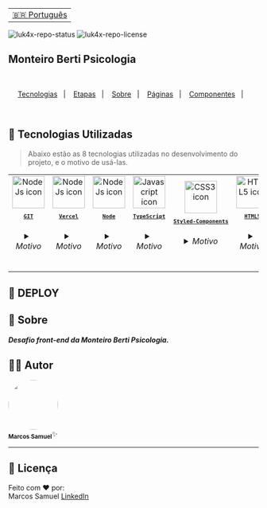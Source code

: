 <table align="right">
  <tr>
    <td>
      <a href="README.md">🇧🇷 Português</a>
    </td>
  </tr>
</table>

![luk4x-repo-status](https://img.shields.io/badge/status-developing-lightgrey?style=for-the-badge&logo=headspace&logoColor=yellow&color=lightgrey)
![luk4x-repo-license](https://img.shields.io/github/license/Luk4x/apple-store?style=for-the-badge&logo=unlicense&logoColor=lightgrey)
## Monteiro Berti Psicologia

<br>
<p align="center">
  <a href="#-tecnologias-utilizadas">Tecnologias</a>&nbsp;&nbsp;&nbsp;|&nbsp;&nbsp;&nbsp;
  <a href="#%EF%B8%8F-etapas">Etapas</a>&nbsp;&nbsp;&nbsp;|&nbsp;&nbsp;&nbsp;
  <a href="#-sobre">Sobre</a>&nbsp;&nbsp;&nbsp;|&nbsp;&nbsp;&nbsp;
  <a href="#-páginas-e-rotas">Páginas</a>&nbsp;&nbsp;&nbsp;|&nbsp;&nbsp;&nbsp;
  <a href="#-demais-componentes">Componentes</a>&nbsp;&nbsp;&nbsp;|&nbsp;&nbsp;&nbsp;
  
</p>
<br>




## 🚀 Tecnologias Utilizadas

> Abaixo estão as 8 tecnologias utilizadas no desenvolvimento do projeto, e o motivo de usá-las.

<table align="center">
  <tr>
     <td align="center">
      <a href="https://git-scm.com/book/pt-br/v2/Come%C3%A7ando-O-B%C3%A1sico-do-Git">
        <img src="https://skillicons.dev/icons?i=git" width="65px" alt="NodeJs icon"/><br>
        <sub>
          <b>
            <pre>GIT</pre>
          </b>
        </sub>
      </a>
      <h6>
        <details>
          <summary>Motivo</summary>
          <br/>
          <i>Facilidade no controle de versões e trabalho em equipe.</i>
        </details>
      </h6>
    </td>
    <td align="center">
      <a href="https://vercel.com/dashboard">
        <img src="https://skillicons.dev/icons?i=vercel" width="65px" alt="NodeJs icon"/><br>
        <sub>
          <b>
            <pre>Vercel</pre>
          </b>
        </sub>
      </a>
      <h6>
        <details>
          <summary>Motivo</summary>
          <br/>
          <i>Usado para deploy.</i>
        </details>
      </h6>
    </td>
     <td align="center">
      <a href="https://docs.npmjs.com/">
        <img src="https://skillicons.dev/icons?i=nodejs" width="65px" alt="NodeJs icon"/><br>
        <sub>
          <b>
            <pre>Node</pre>
          </b>
        </sub>
      </a>
      <h6>
        <details>
          <summary>Motivo</summary>
          <br/>
          <i>Como ele usamos o javascript no servidor.</i>
        </details>
      </h6>
    </td>
    <td align="center">
      <a href="https://developer.mozilla.org/en-US/docs/Web/Typescript/">
        <img src="https://skillicons.dev/icons?i=typescript" width="65px" alt="Javascript icon"/><br>
        <sub>
          <b>
            <pre>TypeScript</pre>
          </b>
        </sub>
      </a>
      <h6>
        <details>
          <summary>Motivo</summary>
          <br/>
          <i>Ele é a base do React.js.</i>
        </details>
      </h6>
    </td>
    <td align="center">
      <a href="https://styled-components.com">
        <img src="https://skillicons.dev/icons?i=styledcomponents" width="65px" alt="CSS3 icon"/><br>
        <sub>
          <b>
            <pre>Styled-Components</pre>
          </b>
        </sub>
      </a>
      <h6>
        <details>
          <summary>Motivo</summary>
          <br/>
          <i>Usado para deixar as páginas estilizadas.</i>
        </details>
      </h6>
    </td>
    <td align="center">
      <a href="https://developer.mozilla.org/en-US/docs/Web/HTML/">
        <img src="https://skillicons.dev/icons?i=html" width="65px" alt="HTML5 icon"/><br>
        <sub>
          <b>
            <pre>HTML5</pre>
          </b>
        </sub>
      </a>
      <h6>
        <details>
          <summary>Motivo</summary>
          <br/>
          <i>Usado para estruturar as páginas.</i>
        </details>
      </h6>
    </td>
     <td align="center">
      <a href="https://pt-br.reactjs.org/">
        <img src="https://skillicons.dev/icons?i=react" width="65px" alt="React icon"/><br>
        <sub>
          <b>
            <pre>ReactJS</pre>
          </b>
        </sub>
      </a>
      <h6>
        <details>
          <summary>Motivo</summary>
          <br/>
          <i>Performace e agilidade na construção das páginas</i>
        </details>
      </h6>
    </td>
  </tr>
</table>




## 📝 DEPLOY 




## 📝 Sobre
##### Desafio front-end da Monteiro Berti Psicologia.


## 🧙‍♀️ Autor

 <a href="https://www.linkedin.com/in/marcos-samuel-batista-m/">
 <img style="border-radius: 50%;" src="https://avatars.githubusercontent.com/u/121835618?v=4" width="100px;" alt=""/>
 <br />
 <sub><b>Marcos Samuel</b></sub></a>✨</a>
 <br />


---

## 📝 Licença


Feito com ❤️ por:
<br/>
Marcos Samuel [LinkedIn](https://www.linkedin.com/in/marcos-samuel-batista-m/)
<br/>


